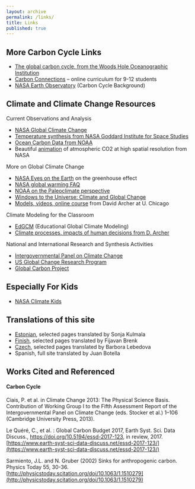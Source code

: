 ```yaml
---
layout: archive
permalink: /links/
title: Links
published: true
---
```



## More Carbon Cycle Links

- [The global carbon cycle, from the Woods Hole Oceanographic Institution](http://www.whoi.edu/feature/carboncycle/)
- [Carbon Connections](http://carbonconnections.bscs.org/) – online curriculum for 9-12 students
- [NASA Earth Observatory](http://earthobservatory.nasa.gov/Features/CarbonCycle/) (Carbon Cycle Background)

## Climate and Climate Change Resources

Current Observations and Analysis

- [NASA Global Climate Change](http://climate.nasa.gov/)
- [Temperature synthesis from NASA Goddard Institute for Space Studies](http://data.giss.nasa.gov/gistemp/)
- [Ocean Carbon Data from NOAA](https://www.nodc.noaa.gov/ocads/)
- Beautiful [animation](https://www.youtube.com/watch?v=x1SgmFa0r04) of atmospheric CO2 at high spatial resolution from NASA

More on Global Climate Change

- [NASA Eyes on the Earth](http://climate.nasa.gov/causes/) on the greenhouse effect
- [NASA global warming FAQ](https://climate.nasa.gov/faq/)
- [NOAA on the Paleoclimate perspective](http://www.ncdc.noaa.gov/paleo/globalwarming/home.html)
- [Windows to the Universe: Climate and Global Change](http://www.windows2universe.org/earth/climate/climate.html)
- [Models, videos, online course](http://forecast.uchicago.edu/) from David Archer at U. Chicago


Climate Modeling for the Classroom

- [EdGCM](http://edgcm.columbia.edu/) (Educational Global Climate Modeling)
- [Climate processes, impacts of human decisions from D. Archer](http://forecast.uchicago.edu/models.html)


National and International Research and Synthesis Activities

- [Intergovernmental Panel on Climate Change](http://www.ipcc.ch/)
- [US Global Change Research Program](http://www.globalchange.gov/)
- [Global Carbon Project](http://www.globalcarbonproject.org/carbonbudget/index.htm)


## Especially For Kids

- [NASA Climate Kids](http://climatekids.nasa.gov/)


## Translations of this site

- [Estonian](http://www.teileshop.de/blog/2016/10/18/home/), selected pages translated by Sonja Kulmala
- [Finish](http://www.auto-doc.fr/edu/2017/01/10/hiilen-kierto/), selected pages translated by Fijavan Brenk
- [Czech](http://www.bildelarexpert.se/blogg/2017/02/19/domu/), selected pages translated by Barbora Lebedova
- Spanish, full site translated by Juan Botella

## Works Cited and Referenced

#### Carbon Cycle 

Ciais, P. et al. in Climate Change 2013: The Physical Science Basis. Contribution of Working Group I to the Fifth Assessment Report of the Intergovernmental Panel on Climate Change (eds. Stocker et al.) 1–106 (Cambridge University Press, 2013).  

Le Quéré, C., et al. : Global Carbon Budget 2017, Earth Syst. Sci. Data Discuss., https://doi.org/10.5194/essd-2017-123, in review, 2017.
[https://www.earth-syst-sci-data-discuss.net/essd-2017-123/](https://www.earth-syst-sci-data-discuss.net/essd-2017-123/) </a> 


Sarmiento, J.L. and N. Gruber (2002) Sinks for anthropogenic carbon. Physics Today 55, 30-36. [http://physicstoday.scitation.org/doi/10.1063/1.1510279](http://physicstoday.scitation.org/doi/10.1063/1.1510279)

